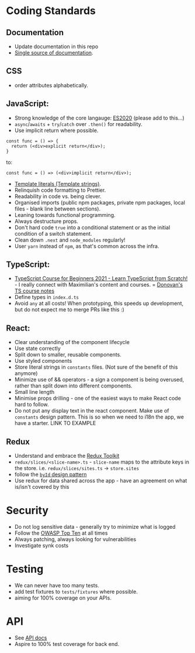 # Coding Standards

## Documentation

- Update documentation in this repo
- [Single source of documentation](./single-source-of-docs.md).

## CSS

- order attributes alphabetically.

## JavaScript:

- Strong knowledge of the core langauge: [ES2020](https://www.freecodecamp.org/news/javascript-new-features-es2020/) (please add to this...)
- `async`/`awaits` + `try`/`catch` over `.then()` for readability.
- Use implicit return where possible.

```
const func = () => {
  return (<div>explicit return</div>);
}
```

to:

`const func = () => (<div>implicit return</div>);`

- [Template literals (Template strings)](https://developer.mozilla.org/en-US/docs/Web/JavaScript/Reference/Template_literals).
- Relinquish code formatting to Prettier.
- Readability in code vs. being clever.
- Organised imports (public npm packages, private npm packages, local files - blank line between sections).
- Leaning towards functional programming.
- Always destructure props.
- Don't hard code `true` into a conditional statement or as the initial condition of a switch statement.
- Clean down `.next` and `node_modules` regularly!
- User `yarn` instead of `npm`, as that's common across the infra.

## TypeScript:

- [TypeScript Course for Beginners 2021 - Learn TypeScript from Scratch!](https://www.youtube.com/watch?v=BwuLxPH8IDs) - I really connect with Maximilian's content and courses.
  = [Donovan's TS course notes](http://hop.ie/blog/learning-typescript/)
- Define types in `index.d.ts`
- Avoid `any` at all costs! When prototyping, this speeds up development, but do not expect me to merge PRs like this :)

## React:

- Clear understanding of the component lifecycle
- Use state correctly
- Split down to smaller, reusable components.
- Use styled components
- Store literal strings in `constants` files. (Not sure of the benefit of this anymore)
- Minimize use of && operators - a sign a component is being overused, rather than split down into different components.
- Small line length
- Minimise props drilling - one of the easiest ways to make React code hard to follow.
- Do not put any display text in the react component. Make use of `constants` design pattern. This is so when we need to i18n the app, we have a starter. LINK TO EXAMPLE

## Redux

- Understand and embrace the [Redux Toolkit](https://redux-toolkit.js.org/)
- `redux/slices/<slice-name>.ts` - `slice-name` maps to the attribute keys in the store. i.e. `redux/slices/sites.ts` -> `store.sites`
- follow the [`byId` design pattern](https://redux.js.org/usage/structuring-reducers/normalizing-state-shape)
- Use redux for data shared across the app - have an agreement on what is/isn't covered by this

# Security

- Do not log sensitive data - generally try to minimize what is logged
- Follow the [OWASP Top Ten](https://owasp.org/www-project-top-ten/) at all times
- Always patching, always looking for vulnerabilities
- Investigate synk costs

# Testing

- We can never have too many tests.
- add test fixtures to `tests/fixtures` where possible.
- aiming for 100% coverage on your APIs.

# API

- See [API docs](./api.md)
- Aspire to 100% test coverage for back end.
